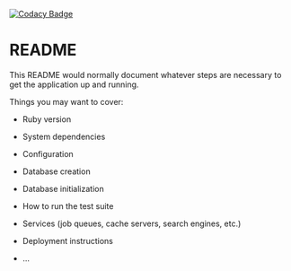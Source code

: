 [![Codacy Badge](https://app.codacy.com/project/badge/Grade/9422436e4fbf401794276623d205eced)](https://www.codacy.com/gh/RobinDaugherty/glowing-rotary-phone/dashboard?utm_source=github.com&amp;utm_medium=referral&amp;utm_content=RobinDaugherty/glowing-rotary-phone&amp;utm_campaign=Badge_Grade)

# README

This README would normally document whatever steps are necessary to get the
application up and running.

Things you may want to cover:

* Ruby version

* System dependencies

* Configuration

* Database creation

* Database initialization

* How to run the test suite

* Services (job queues, cache servers, search engines, etc.)

* Deployment instructions

* ...
